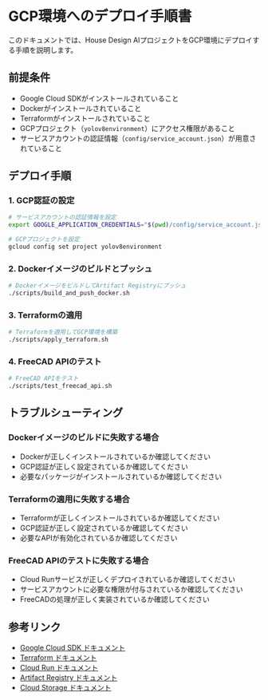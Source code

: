# GCP環境へのデプロイ手順書

このドキュメントでは、House Design AIプロジェクトをGCP環境にデプロイする手順を説明します。

## 前提条件

- Google Cloud SDKがインストールされていること
- Dockerがインストールされていること
- Terraformがインストールされていること
- GCPプロジェクト（`yolov8environment`）にアクセス権限があること
- サービスアカウントの認証情報（`config/service_account.json`）が用意されていること

## デプロイ手順

### 1. GCP認証の設定

```bash
# サービスアカウントの認証情報を設定
export GOOGLE_APPLICATION_CREDENTIALS="$(pwd)/config/service_account.json"

# GCPプロジェクトを設定
gcloud config set project yolov8environment
```

### 2. Dockerイメージのビルドとプッシュ

```bash
# DockerイメージをビルドしてArtifact Registryにプッシュ
./scripts/build_and_push_docker.sh
```

### 3. Terraformの適用

```bash
# Terraformを適用してGCP環境を構築
./scripts/apply_terraform.sh
```

### 4. FreeCAD APIのテスト

```bash
# FreeCAD APIをテスト
./scripts/test_freecad_api.sh
```

## トラブルシューティング

### Dockerイメージのビルドに失敗する場合

- Dockerが正しくインストールされているか確認してください
- GCP認証が正しく設定されているか確認してください
- 必要なパッケージがインストールされているか確認してください

### Terraformの適用に失敗する場合

- Terraformが正しくインストールされているか確認してください
- GCP認証が正しく設定されているか確認してください
- 必要なAPIが有効化されているか確認してください

### FreeCAD APIのテストに失敗する場合

- Cloud Runサービスが正しくデプロイされているか確認してください
- サービスアカウントに必要な権限が付与されているか確認してください
- FreeCADの処理が正しく実装されているか確認してください

## 参考リンク

- [Google Cloud SDK ドキュメント](https://cloud.google.com/sdk/docs)
- [Terraform ドキュメント](https://www.terraform.io/docs)
- [Cloud Run ドキュメント](https://cloud.google.com/run/docs)
- [Artifact Registry ドキュメント](https://cloud.google.com/artifact-registry/docs)
- [Cloud Storage ドキュメント](https://cloud.google.com/storage/docs) 